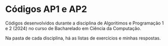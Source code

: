 # Códigos AP1 e AP2
Códigos desenvolvidos durante a disciplina de Algoritimos e Programação 1 e 2 (2024) no curso de Bacharelado em Ciência da Computação.

Na pasta de cada disciplina, há as listas de exercícios e minhas respostas.
